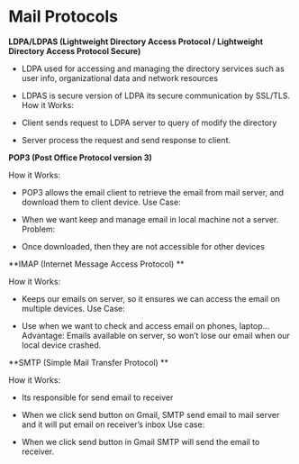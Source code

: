 # Mail Protocols

**LDPA/LDPAS (Lightweight Directory Access Protocol / Lightweight Directory Access Protocol Secure)** 

- LDPA used for accessing and managing the directory services such as user info, organizational data and network resources 
- LDPAS is secure version of LDPA its secure communication by SSL/TLS. 
How it Works:  

- Client sends request to LDPA server to query of modify the directory 
- Server process the request and send response to client. 


**POP3 (Post Office Protocol version 3)** 

How it Works: 

- POP3 allows the email client to retrieve the email from mail server, and download them to client device. 
Use Case:  

- When we want keep and manage email in local machine not a server. 
Problem:  

- Once downloaded, then they are not accessible for other devices 


**IMAP (Internet Message Access Protocol) **

How it Works: 

- Keeps our emails on server, so it ensures we can access the email on multiple devices. 
Use Case: 

- Use when we want to check and access email on phones, laptop... 
Advantage: Emails available on server, so won’t lose our email when our local device crashed. 



**SMTP (Simple Mail Transfer Protocol) **

How it Works: 

- Its responsible for send email to receiver 
- When we click send button on Gmail, SMTP send email to mail server and it will put email on receiver’s inbox 
Use case:  

- When we click send button in Gmail SMTP will send the email to receiver. 


